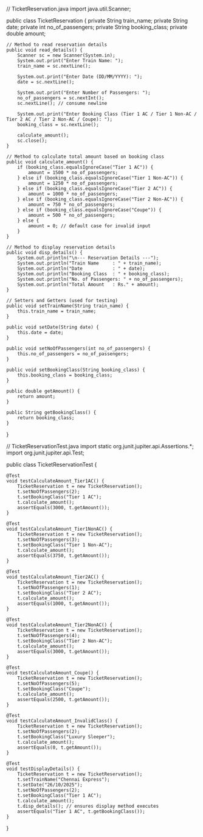 // TicketReservation.java
import java.util.Scanner;

public class TicketReservation {
    private String train_name;
    private String date;
    private int no_of_passengers;
    private String booking_class;
    private double amount;

    // Method to read reservation details
    public void read_details() {
        Scanner sc = new Scanner(System.in);
        System.out.print("Enter Train Name: ");
        train_name = sc.nextLine();

        System.out.print("Enter Date (DD/MM/YYYY): ");
        date = sc.nextLine();

        System.out.print("Enter Number of Passengers: ");
        no_of_passengers = sc.nextInt();
        sc.nextLine(); // consume newline

        System.out.print("Enter Booking Class (Tier 1 AC / Tier 1 Non-AC / Tier 2 AC / Tier 2 Non-AC / Coupe): ");
        booking_class = sc.nextLine();

        calculate_amount();
        sc.close();
    }

    // Method to calculate total amount based on booking class
    public void calculate_amount() {
        if (booking_class.equalsIgnoreCase("Tier 1 AC")) {
            amount = 1500 * no_of_passengers;
        } else if (booking_class.equalsIgnoreCase("Tier 1 Non-AC")) {
            amount = 1250 * no_of_passengers;
        } else if (booking_class.equalsIgnoreCase("Tier 2 AC")) {
            amount = 1000 * no_of_passengers;
        } else if (booking_class.equalsIgnoreCase("Tier 2 Non-AC")) {
            amount = 750 * no_of_passengers;
        } else if (booking_class.equalsIgnoreCase("Coupe")) {
            amount = 500 * no_of_passengers;
        } else {
            amount = 0; // default case for invalid input
        }
    }

    // Method to display reservation details
    public void disp_details() {
        System.out.println("\n--- Reservation Details ---");
        System.out.println("Train Name     : " + train_name);
        System.out.println("Date           : " + date);
        System.out.println("Booking Class  : " + booking_class);
        System.out.println("No. of Passengers: " + no_of_passengers);
        System.out.println("Total Amount   : Rs." + amount);
    }

    // Setters and Getters (used for testing)
    public void setTrainName(String train_name) {
        this.train_name = train_name;
    }

    public void setDate(String date) {
        this.date = date;
    }

    public void setNoOfPassengers(int no_of_passengers) {
        this.no_of_passengers = no_of_passengers;
    }

    public void setBookingClass(String booking_class) {
        this.booking_class = booking_class;
    }

    public double getAmount() {
        return amount;
    }

    public String getBookingClass() {
        return booking_class;
    }
}

// TicketReservationTest.java
import static org.junit.jupiter.api.Assertions.*;
import org.junit.jupiter.api.Test;

public class TicketReservationTest {

    @Test
    void testCalculateAmount_Tier1AC() {
        TicketReservation t = new TicketReservation();
        t.setNoOfPassengers(2);
        t.setBookingClass("Tier 1 AC");
        t.calculate_amount();
        assertEquals(3000, t.getAmount());
    }

    @Test
    void testCalculateAmount_Tier1NonAC() {
        TicketReservation t = new TicketReservation();
        t.setNoOfPassengers(3);
        t.setBookingClass("Tier 1 Non-AC");
        t.calculate_amount();
        assertEquals(3750, t.getAmount());
    }

    @Test
    void testCalculateAmount_Tier2AC() {
        TicketReservation t = new TicketReservation();
        t.setNoOfPassengers(1);
        t.setBookingClass("Tier 2 AC");
        t.calculate_amount();
        assertEquals(1000, t.getAmount());
    }

    @Test
    void testCalculateAmount_Tier2NonAC() {
        TicketReservation t = new TicketReservation();
        t.setNoOfPassengers(4);
        t.setBookingClass("Tier 2 Non-AC");
        t.calculate_amount();
        assertEquals(3000, t.getAmount());
    }

    @Test
    void testCalculateAmount_Coupe() {
        TicketReservation t = new TicketReservation();
        t.setNoOfPassengers(5);
        t.setBookingClass("Coupe");
        t.calculate_amount();
        assertEquals(2500, t.getAmount());
    }

    @Test
    void testCalculateAmount_InvalidClass() {
        TicketReservation t = new TicketReservation();
        t.setNoOfPassengers(2);
        t.setBookingClass("Luxury Sleeper");
        t.calculate_amount();
        assertEquals(0, t.getAmount());
    }

    @Test
    void testDisplayDetails() {
        TicketReservation t = new TicketReservation();
        t.setTrainName("Chennai Express");
        t.setDate("26/10/2025");
        t.setNoOfPassengers(2);
        t.setBookingClass("Tier 1 AC");
        t.calculate_amount();
        t.disp_details(); // ensures display method executes
        assertEquals("Tier 1 AC", t.getBookingClass());
    }
}
